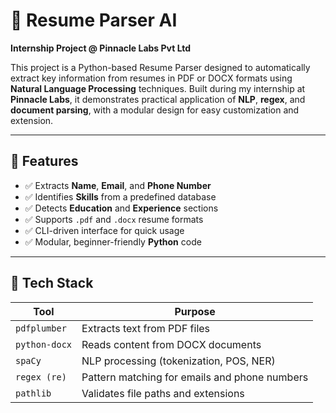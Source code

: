 # 📝 Resume Parser AI  
**Internship Project @ Pinnacle Labs Pvt Ltd**

This project is a Python-based Resume Parser designed to automatically extract key information from resumes in PDF or DOCX formats using **Natural Language Processing** techniques. Built during my internship at **Pinnacle Labs**, it demonstrates practical application of **NLP**, **regex**, and **document parsing**, with a modular design for easy customization and extension.

---

## 🚀 Features

- ✅ Extracts **Name**, **Email**, and **Phone Number**
- ✅ Identifies **Skills** from a predefined database
- ✅ Detects **Education** and **Experience** sections
- ✅ Supports `.pdf` and `.docx` resume formats
- ✅ CLI-driven interface for quick usage
- ✅ Modular, beginner-friendly **Python** code

---

## 🧰 Tech Stack

| Tool           | Purpose                                      |
|----------------|----------------------------------------------|
| `pdfplumber`   | Extracts text from PDF files                 |
| `python-docx`  | Reads content from DOCX documents            |
| `spaCy`        | NLP processing (tokenization, POS, NER)      |
| `regex (re)`   | Pattern matching for emails and phone numbers|
| `pathlib`      | Validates file paths and extensions          |


